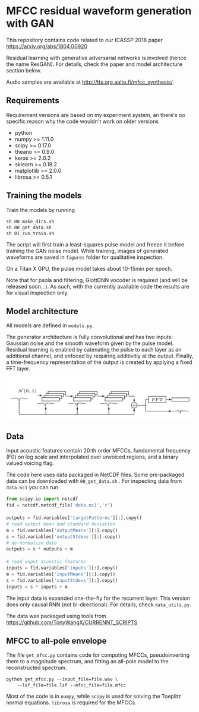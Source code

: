 # MFCC residual waveform generation with GAN


This repository contains code related to our ICASSP 2018 paper https://arxiv.org/abs/1804.00920
 

Residual learning with generative adversarial networks is involved (hence the name ResGAN). For details, check the paper and model architecture section below.

Audio samples are available at http://tts.org.aalto.fi/mfcc_synthesis/.

## Requirements

Requirement versions are based on my experiment system, an there's no specific reason why the code wouldn't work on older versions

* python
* numpy >= 1.11.0
* scipy >= 0.17.0
* theano >= 0.9.0
* keras >= 2.0.2
* sklearn >= 0.18.2
* matplotlib >= 2.0.0
* librosa >= 0.5.1

## Training the models

Train the models by running
```
sh 00_make_dirs.sh
sh 00_get_data.sh
sh 01_run_train.sh
```

The script will first train a least-squares pulse model and freeze it before training the GAN noise model. While training, images of generated waveforms are saved in `figures` folder for qualitative inspection.

On a Titan X GPU, the pulse model takes about 10-15min per epoch. 
 
Note that for psola and filtering, GlottDNN vocoder is required (and will be released soon...). As such, with the currently available code the results are for visual inspection only. 

## Model architecture

All models are defined in `models.py`. 

<!-- 
![System architecture](doc/mfcc_synthesis.png)
-->

The generator architecture is fully convolutional and has two inputs: Gaussian noise and the smooth waveform given by the pulse model. Residual learning is enabled by catenating the pulse to each layer as an additional channel, and enfoced by requiring additivitiy at the output. Finally, a time-frequency representation of the output is created by applying a fixed FFT layer.

![Generator model architecture](doc/resgan.png)

## Data

Input acoustic features contain 20:th order MFCCs, fundamental frequency (F0) on log scale and interpolated over unvoiced regions, and a binary valued voicing flag.

The code here uses data packaged in NetCDF files. Some pre-packaged data can be downloaded with `00_get_data.sh` . For inspecting data from `data.nc1` you can run

```python
from scipy.io import netcdf
fid = netcdf.netcdf_file('data.nc1','r')

outputs = fid.variables['targetPatterns'][:].copy()
# read output mean and standard deviation
m = fid.variables['outputMeans'][:].copy()
s = fid.variables['outputStdevs'][:].copy()
# de-normalize data
outputs = s * outputs + m

# read input acoustic features
inputs = fid.variables['inputs'][:].copy()
m = fid.variables['inputMeans'][:].copy()
s = fid.variables['inputStdevs'][:].copy()
inputs = s * inputs + m
```

The input data is expanded one-the-fly for the recurrent layer. This version does only causal RNN (not bi-directional). For details, check `data_utils.py`. 

The data was packaged using tools from
https://github.com/TonyWangX/CURRENNT_SCRIPTS

## MFCC to all-pole envelope
The file `get_mfcc.py` contains code for computing MFCCs, pseudoinverting them to a magnitude spectrum, and fitting an all-pole model to the reconstructed spectrum. 

```
python get_mfcc.py --input_file=file.wav \
    --lsf_file=file.lsf --mfcc_file=file.mfcc
```

Most of the code is in `numpy`, while `scipy` is used for solving the Toeplitz normal equations. `librosa` is required for the MFCCs.


